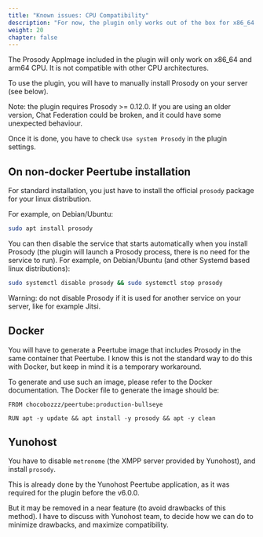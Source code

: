 ```yaml
---
title: "Known issues: CPU Compatibility"
description: "For now, the plugin only works out of the box for x86_64 and arm64 CPU architecture. Here are some instructions for other CPU architectures."
weight: 20
chapter: false
---
```


The Prosody AppImage included in the plugin will only work on x86_64 and arm64 CPU.
It is not compatible with other CPU architectures.

To use the plugin, you will have to manually install Prosody on your server
(see below).

Note: the plugin requires Prosody >= 0.12.0.
If you are using an older version, Chat Federation could be broken, and it could have some unexpected behaviour.

Once it is done, you have to check `Use system Prosody` in the plugin settings.

## On non-docker Peertube installation

For standard installation, you just have to install the official `prosody` package for your linux distribution.

For example, on Debian/Ubuntu:

```bash
sudo apt install prosody
```

You can then disable the service that starts automatically when you install Prosody (the plugin will launch a Prosody process, there is no need for the service to run).
For example, on Debian/Ubuntu (and other Systemd based linux distributions):

```bash
sudo systemctl disable prosody && sudo systemctl stop prosody
```

Warning: do not disable Prosody if it is used for another service on your server, like for example Jitsi.

## Docker

You will have to generate a Peertube image that includes Prosody in the same container that Peertube.
I know this is not the standard way to do this with Docker, but keep in mind it is a temporary workaround.

To generate and use such an image, please refer to the Docker documentation.
The Docker file to generate the image should be:

```Docker
FROM chocobozzz/peertube:production-bullseye

RUN apt -y update && apt install -y prosody && apt -y clean
```

## Yunohost

You have to disable `metronome` (the XMPP server provided by Yunohost), and install `prosody`.

This is already done by the Yunohost Peertube application, as it was required for the plugin before the v6.0.0.

But it may be removed in a near feature (to avoid drawbacks of this method).
I have to discuss with Yunohost team, to decide how we can do to minimize drawbacks, and maximize compatibility.
